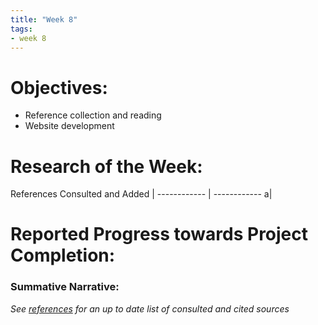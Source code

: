 ```yaml
---
title: "Week 8"
tags:
- week 8
---
```


# Objectives: 
- Reference collection and reading
- Website development

# Research of the Week:
References Consulted and Added | 
------------ | ------------
a|
# Reported Progress towards Project Completion:

### Summative Narrative: 


*See [references](/notes/vault/references.md) for an up to date list of consulted and cited sources*